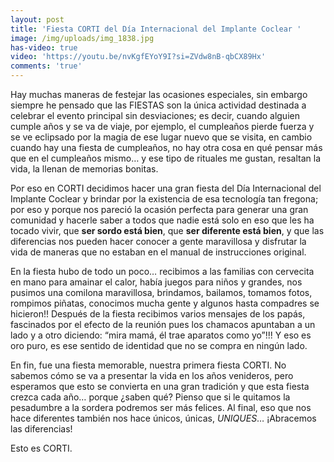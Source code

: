 ```yaml
---
layout: post
title: 'Fiesta CORTI del Día Internacional del Implante Coclear '
image: /img/uploads/img_1838.jpg
has-video: true
video: 'https://youtu.be/nvKgfEYoY9I?si=ZVdw8nB-qbCX89Hx'
comments: 'true'
---
```



Hay muchas  maneras de festejar las ocasiones especiales, sin embargo siempre he pensado que las FIESTAS  son la única actividad destinada a celebrar el evento principal sin desviaciones; es decir, cuando alguien cumple años y se va de viaje, por ejemplo, el cumpleaños pierde fuerza y se ve eclipsado por la magia de ese lugar nuevo que se visita, en cambio cuando hay una fiesta de cumpleaños, no hay otra cosa en qué pensar más que en el cumpleaños mismo… y ese tipo de rituales me gustan,  resaltan la vida, la llenan de memorias bonitas. 

Por eso en CORTI decidimos hacer una gran fiesta del Día Internacional del Implante Coclear y brindar por la existencia de esa tecnología tan fregona; por eso y porque nos pareció la ocasión perfecta para generar una gran comunidad y hacerle saber a todos que nadie está solo en eso que les ha tocado vivir, que **ser sordo está bien**, que **ser diferente está bien**, y que las diferencias nos pueden hacer conocer a gente maravillosa y disfrutar la vida de maneras que no estaban en el manual de instrucciones original. 

En la fiesta hubo de todo un poco… recibimos a las familias con cervecita en mano para amainar el calor, había juegos para niños y grandes,  nos pusimos una comilona maravillosa, brindamos, bailamos, tomamos fotos, rompimos piñatas, conocimos mucha gente y algunos hasta compadres se hicieron!!  Después de la fiesta recibimos varios mensajes de los papás, fascinados por el efecto de la reunión pues los chamacos apuntaban a un lado y a otro diciendo: “mira mamá, él trae aparatos como yo”!!!  Y eso es oro puro,  es ese sentido de identidad que no se compra en ningún lado. 

En fin, fue una fiesta memorable, nuestra primera fiesta CORTI. No sabemos cómo se va a presentar la vida en los años venideros, pero esperamos que esto se convierta en una gran tradición y que esta fiesta crezca cada año… porque ¿saben qué?  Pienso que si le quitamos la pesadumbre a la sordera podremos ser más felices. Al final, eso que nos hace diferentes también nos hace únicos, únicas, _UNIQUES_… ¡Abracemos las diferencias! 

Esto es CORTI.
